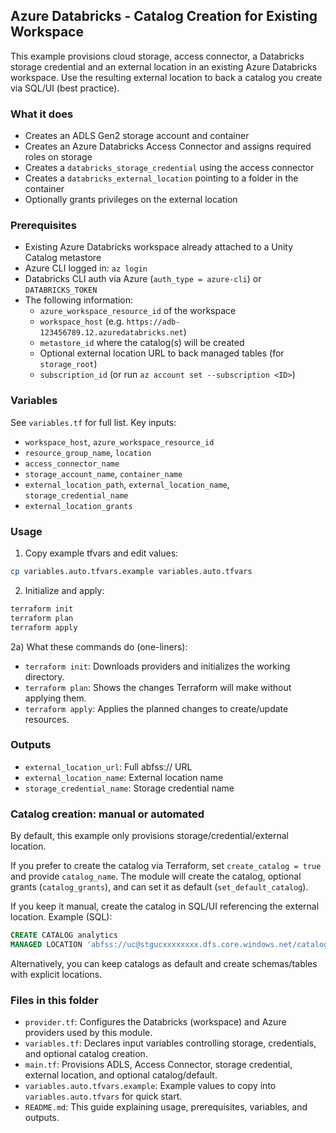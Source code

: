 ## Azure Databricks - Catalog Creation for Existing Workspace

This example provisions cloud storage, access connector, a Databricks storage credential and an external location in an existing Azure Databricks workspace. Use the resulting external location to back a catalog you create via SQL/UI (best practice).

### What it does
- Creates an ADLS Gen2 storage account and container
- Creates an Azure Databricks Access Connector and assigns required roles on storage
- Creates a `databricks_storage_credential` using the access connector
- Creates a `databricks_external_location` pointing to a folder in the container
- Optionally grants privileges on the external location

### Prerequisites
- Existing Azure Databricks workspace already attached to a Unity Catalog metastore
- Azure CLI logged in: `az login`
- Databricks CLI auth via Azure (`auth_type = azure-cli`) or `DATABRICKS_TOKEN`
- The following information:
  - `azure_workspace_resource_id` of the workspace
  - `workspace_host` (e.g. `https://adb-123456789.12.azuredatabricks.net`)
  - `metastore_id` where the catalog(s) will be created
  - Optional external location URL to back managed tables (for `storage_root`)
  - `subscription_id` (or run `az account set --subscription <ID>`)

### Variables
See `variables.tf` for full list. Key inputs:
- `workspace_host`, `azure_workspace_resource_id`
- `resource_group_name`, `location`
- `access_connector_name`
- `storage_account_name`, `container_name`
- `external_location_path`, `external_location_name`, `storage_credential_name`
- `external_location_grants`

### Usage
1) Copy example tfvars and edit values:
```bash
cp variables.auto.tfvars.example variables.auto.tfvars
```

2) Initialize and apply:
```bash
terraform init
terraform plan
terraform apply
```

2a) What these commands do (one-liners):
- `terraform init`: Downloads providers and initializes the working directory.
- `terraform plan`: Shows the changes Terraform will make without applying them.
- `terraform apply`: Applies the planned changes to create/update resources.

### Outputs
- `external_location_url`: Full abfss:// URL
- `external_location_name`: External location name
- `storage_credential_name`: Storage credential name

### Catalog creation: manual or automated
By default, this example only provisions storage/credential/external location.

If you prefer to create the catalog via Terraform, set `create_catalog = true` and provide `catalog_name`. The module will create the catalog, optional grants (`catalog_grants`), and can set it as default (`set_default_catalog`).

If you keep it manual, create the catalog in SQL/UI referencing the external location. Example (SQL):
```sql
CREATE CATALOG analytics
MANAGED LOCATION 'abfss://uc@stgucxxxxxxxx.dfs.core.windows.net/catalogs/analytics';
```
Alternatively, you can keep catalogs as default and create schemas/tables with explicit locations.


### Files in this folder
- `provider.tf`: Configures the Databricks (workspace) and Azure providers used by this module.
- `variables.tf`: Declares input variables controlling storage, credentials, and optional catalog creation.
- `main.tf`: Provisions ADLS, Access Connector, storage credential, external location, and optional catalog/default.
- `variables.auto.tfvars.example`: Example values to copy into `variables.auto.tfvars` for quick start.
- `README.md`: This guide explaining usage, prerequisites, variables, and outputs.


